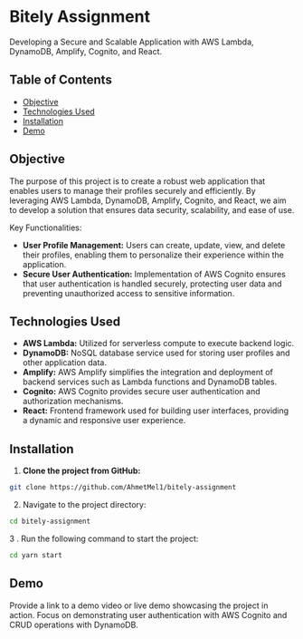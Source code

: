 # Bitely Assignment

Developing a Secure and Scalable Application with AWS Lambda, DynamoDB, Amplify, Cognito, and React.

## Table of Contents

- [Objective](#objective)
- [Technologies Used](#technologies-used)
- [Installation](#installation)
- [Demo](#demo)


## Objective
The purpose of this project is to create a robust web application that enables users to manage their profiles securely and efficiently. By leveraging AWS Lambda, DynamoDB, Amplify, Cognito, and React, we aim to develop a solution that ensures data security, scalability, and ease of use.

Key Functionalities:
- **User Profile Management:** Users can create, update, view, and delete their profiles, enabling them to personalize their experience within the application.
- **Secure User Authentication:** Implementation of AWS Cognito ensures that user authentication is handled securely, protecting user data and preventing unauthorized access to sensitive information.


## Technologies Used

- **AWS Lambda:** Utilized for serverless compute to execute backend logic.
- **DynamoDB:** NoSQL database service used for storing user profiles and other application data.
- **Amplify:** AWS Amplify simplifies the integration and deployment of backend services such as Lambda functions and DynamoDB tables.
- **Cognito:** AWS Cognito provides secure user authentication and authorization mechanisms.
- **React:** Frontend framework used for building user interfaces, providing a dynamic and responsive user experience.

## Installation

1. **Clone the project from GitHub:**
```bash
git clone https://github.com/AhmetMel1/bitely-assignment
```

2. Navigate to the project directory:

```bash
cd bitely-assignment
```

3 . Run the following command to start the project:

```bash
cd yarn start
```

## Demo

Provide a link to a demo video or live demo showcasing the project in action. Focus on demonstrating user authentication with AWS Cognito and CRUD operations with DynamoDB.



